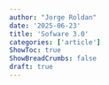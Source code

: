```yaml
---
author: "Jorge Roldan"
date: '2025-06-23'
title: 'Sofware 3.0'
categories: ['article']
ShowToc: true
ShowBreadCrumbs: false
draft: true
---
```



